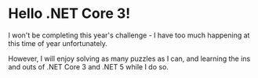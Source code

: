 # Hello .NET Core 3!

I won't be completing this year's challenge - I have too much happening at this time of year unfortunately.

However, I will enjoy solving as many puzzles as I can, and learning the ins and outs of .NET Core 3 and .NET 5 while I do so.
